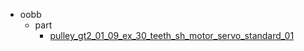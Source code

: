 * oobb
  * part
    * [pulley_gt2_01_09_ex_30_teeth_sh_motor_servo_standard_01](oobb/part/pulley_gt2_01_09_ex_30_teeth_sh_motor_servo_standard_01)
